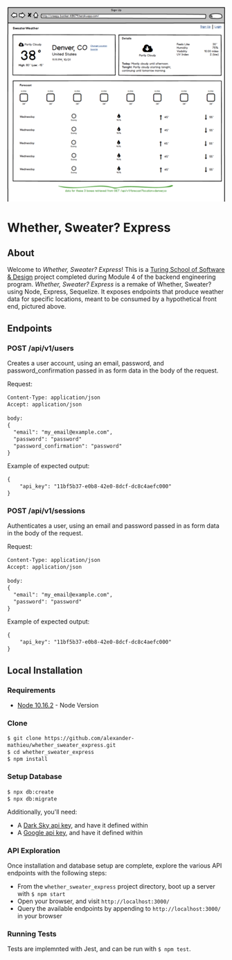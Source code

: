 ![Whether, Sweater? Express Screenshot](/whether_sweater_express_screenshot.png?raw=true "Whether, Sweater? Express Screenshot")

# Whether, Sweater? Express

## About

Welcome to _Whether, Sweater? Express_! This is a [Turing School of Software & Design](https://turing.io/) project completed during Module 4 of the backend engineering program. _Whether, Sweater? Express_ is a remake of Whether, Sweater? using Node, Express, Sequelize.  It exposes endpoints that produce weather data for specific locations, meant to be consumed by a hypothetical front end, pictured above.

## Endpoints

### POST /api/v1/users

Creates a user account, using an email, password, and password_confirmation passed in as form data in the body of the request.

Request:
```
Content-Type: application/json
Accept: application/json

body:
{
  "email": "my_email@example.com",
  "password": "password"
  "password_confirmation": "password"
}
```

Example of expected output:
```
{
    "api_key": "11bf5b37-e0b8-42e0-8dcf-dc8c4aefc000"
}
```

### POST /api/v1/sessions

Authenticates a user, using an email and password passed in as form data in the body of the request.

Request:
```
Content-Type: application/json
Accept: application/json

body:
{
  "email": "my_email@example.com",
  "password": "password"
}
```

Example of expected output:
```
{
    "api_key": "11bf5b37-e0b8-42e0-8dcf-dc8c4aefc000"
}
```

## Local Installation

### Requirements

* [Node 10.16.2](https://nodejs.org/en/download/) - Node Version

### Clone

```
$ git clone https://github.com/alexander-mathieu/whether_sweater_express.git
$ cd whether_sweater_express
$ npm install
```

### Setup Database

```
$ npx db:create
$ npx db:migrate
```

Additionally, you'll need:
* A [Dark Sky api key](https://darksky.net/dev/), and have it defined within
* A [Google api key](https://developers.google.com/maps/documentation/embed/get-api-key/), and have it defined within

### API Exploration

Once installation and database setup are complete, explore the various API endpoints with the following steps:
* From the `whether_sweater_express` project directory, boot up a server with `$ npm start`
* Open your browser, and visit `http://localhost:3000/`
* Query the available endpoints by appending to `http://localhost:3000/` in your browser

### Running Tests

Tests are implemnted with Jest, and can be run with `$ npm test`.
